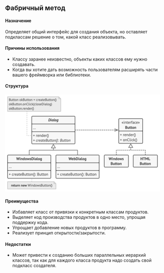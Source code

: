 ## Фабричный метод

#### Назначение
Определяет общий интерфейс для создания объекта,
но оставляет подклассам решение о том, какой класс реализовывать. 

#### Причины использования
- Классу заранее неизвестно, объекты каких классов ему нужно создавать.
- Когда вы хотите дать возможность пользователям расширять части вашего фреймворка или библиотеки. 

#### Структура
![Структура](./src/main/resources/images/factory_method.png)

#### Преимущества
- Избавляет класс от привязки к конкретным классам продуктов.
- Выделяет код производства продуктов в одно место, упрощая поддержку кода.
- Упрощает добавление новых продуктов в программу.
- Реализует принцип открытости/закрытости.

#### Недостатки
- Может привести к созданию больших параллельных иерархий классов, 
так как для каждого класса продукта надо создать свой подкласс создателя.